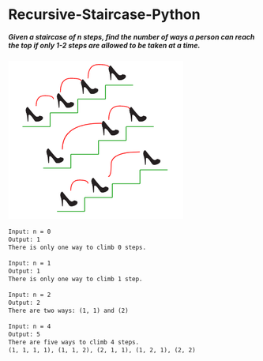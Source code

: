 # Recursive-Staircase-Python


##### Given a staircase of _n_ steps, find the number of ways a person can reach the top if only 1-2 steps are allowed to be taken at a time.

![Staircase](img/staircase.png)

```
Input: n = 0
Output: 1
There is only one way to climb 0 steps.

Input: n = 1
Output: 1
There is only one way to climb 1 step.

Input: n = 2
Output: 2
There are two ways: (1, 1) and (2)

Input: n = 4
Output: 5
There are five ways to climb 4 steps.
(1, 1, 1, 1), (1, 1, 2), (2, 1, 1), (1, 2, 1), (2, 2)
```
